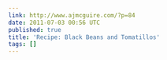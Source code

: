 ```yaml
---
link: http://www.ajmcguire.com/?p=84
date: 2011-07-03 00:56 UTC
published: true
title: 'Recipe: Black Beans and Tomatillos'
tags: []
---
```



